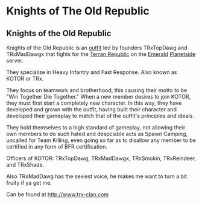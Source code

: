 # Knights of The Old Republic

## Knights of the Old Republic

Knights of the Old Republic is an [outfit](../../terminology/Outfit.md) led by
founders TRxTopDawg and TRxMadDawgx that fights for the
[Terran Republic](../../factions/Terran_Republic.md) on the [Emerald](../servers/Emerald.md)
[Planetside](../../PlanetSide.md) server.

They specialize in Heavy Infantry and Fast Response. Also known as KOTOR or TRx.

They focus on teamwork and brotherhood, this causing their motto to be "Win
Together Die Together." When a new member desires to join KOTOR, they must first
start a completely new character. In this way, they have developed and grown
with the outfit, having built their character and developed their gameplay to
match that of the outfit's principles and ideals.

They hold themselves to a high standard of gameplay, not allowing their own
members to do such hated and despciable acts as Spawn Camping, uncalled for Team
Killing, even going so far as to disallow any member to be certified in any form
of BFR certification.

Officers of KOTOR: TRxTopDawg, TRxMadDawgx, TRxSmokin, TRxReindeer, and
TRxShade.

Also TRxMadDawg has the sexiest voice, he makes me want to turn a bit fruity if
ya get me.

Can be found at [<http://www.trx-clan.com>](http://www.trx-clan.com)
